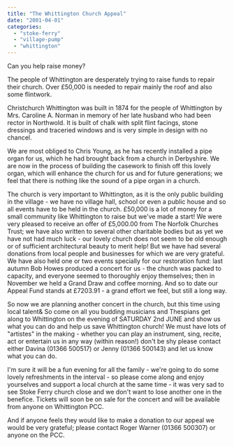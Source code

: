 ```yaml
---
title: "The Whittington Church Appeal"
date: "2001-04-01"
categories: 
  - "stoke-ferry"
  - "village-pump"
  - "whittington"
---
```


Can you help raise money?

The people of Whittington are desperately trying to raise funds to repair their church. Over £50,000 is needed to repair mainly the roof and also some flintwork.

Christchurch Whittington was built in 1874 for the people of Whittington by Mrs. Caroline A. Norman in memory of her late husband who had been rector in Northwold. It is built of chalk with split flint facings, stone dressings and traceried windows and is very simple in design with no chancel.

We are most obliged to Chris Young, as he has recently installed a pipe organ for us, which he had brought back from a church in Derbyshire. We are now in the process of building the casework to finish off this lovely organ, which will enhance the church for us and for future generations; we feel that there is nothing like the sound of a pipe organ in a church.

The church is very important to Whittington, as it is the only public building in the village - we have no village hall, school or even a public house and so all events have to be held in the church. £50,000 is a lot of money for a small community like Whittington to raise but we've made a start! We were very pleased to receive an offer of £5,000.00 from The Norfolk Churches Trust; we have also written to several other charitable bodies but as yet we have not had much luck - our lovely church does not seem to be old enough or of sufficient architectural beauty to merit help! But we have had several donations from local people and businesses for which we are very grateful. We have also held one or two events specially for our restoration fund: last autumn Bob Howes produced a concert for us - the church was packed to capacity, and everyone seemed to thoroughly enjoy themselves; then in November we held a Grand Draw and coffee morning. And so to date our Appeal Fund stands at £7203.91 - a grand effort we feel, but still a long way.

So now we are planning another concert in the church, but this time using local talent& So come on all you budding musicians and Thespians get along to Whittington on the evening of SATURDAY 2nd JUNE and show us what you can do and help us save Whittington church! We must have lots of "artistes" in the making - whether you can play an instrument, sing, recite, act or entertain us in any way (within reason!) don't be shy please contact either Davina (01366 500517) or Jenny (01366 500143) and let us know what you can do.

I'm sure it will be a fun evening for all the family - we're going to do some lovely refreshments in the interval - so please come along and enjoy yourselves and support a local church at the same time - it was very sad to see Stoke Ferry church close and we don't want to lose another one in the benefice. Tickets will soon be on sale for the concert and will be available from anyone on Whittington PCC.

And if anyone feels they would like to make a donation to our appeal we would be very grateful; please contact Roger Warner (01366 500307) or anyone on the PCC.
